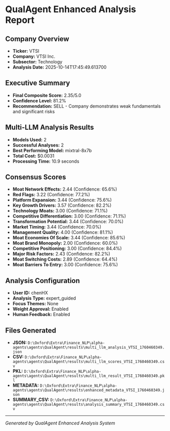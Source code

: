 # QualAgent Enhanced Analysis Report

## Company Overview
- **Ticker:** VTSI
- **Company:** VTSI Inc.
- **Subsector:** Technology
- **Analysis Date:** 2025-10-14T17:45:49.613700

## Executive Summary
- **Final Composite Score:** 2.35/5.0
- **Confidence Level:** 81.2%
- **Recommendation:** SELL - Company demonstrates weak fundamentals and significant risks

## Multi-LLM Analysis Results
- **Models Used:** 2
- **Successful Analyses:** 2
- **Best Performing Model:** mixtral-8x7b
- **Total Cost:** $0.0031
- **Processing Time:** 10.9 seconds

## Consensus Scores
- **Moat Network Effects:** 2.44 (Confidence: 65.6%)
- **Red Flags:** 3.22 (Confidence: 77.2%)
- **Platform Expansion:** 3.44 (Confidence: 75.6%)
- **Key Growth Drivers:** 3.57 (Confidence: 82.2%)
- **Technology Moats:** 3.00 (Confidence: 71.1%)
- **Competitive Differentiation:** 3.00 (Confidence: 71.1%)
- **Transformation Potential:** 3.44 (Confidence: 70.0%)
- **Market Timing:** 3.44 (Confidence: 70.0%)
- **Management Quality:** 4.00 (Confidence: 81.1%)
- **Moat Economies Of Scale:** 3.44 (Confidence: 85.6%)
- **Moat Brand Monopoly:** 2.00 (Confidence: 60.0%)
- **Competitive Positioning:** 3.00 (Confidence: 84.4%)
- **Major Risk Factors:** 2.43 (Confidence: 82.2%)
- **Moat Switching Costs:** 2.89 (Confidence: 64.4%)
- **Moat Barriers To Entry:** 3.00 (Confidence: 75.6%)

## Analysis Configuration
- **User ID:** chenHX
- **Analysis Type:** expert_guided
- **Focus Themes:** None
- **Weight Approval:** Enabled
- **Human Feedback:** Enabled

## Files Generated
- **JSON:** `D:\Oxford\Extra\Finance_NLP\alpha-agents\agents\QualAgent\results\multi_llm_analysis_VTSI_1760460349.json`
- **CSV:** `D:\Oxford\Extra\Finance_NLP\alpha-agents\agents\QualAgent\results\multi_llm_scores_VTSI_1760460349.csv`
- **PKL:** `D:\Oxford\Extra\Finance_NLP\alpha-agents\agents\QualAgent\results\multi_llm_result_VTSI_1760460349.pkl`
- **METADATA:** `D:\Oxford\Extra\Finance_NLP\alpha-agents\agents\QualAgent\results\enhanced_metadata_VTSI_1760460349.json`
- **SUMMARY_CSV:** `D:\Oxford\Extra\Finance_NLP\alpha-agents\agents\QualAgent\results\analysis_summary_VTSI_1760460349.csv`

---
*Generated by QualAgent Enhanced Analysis System*
